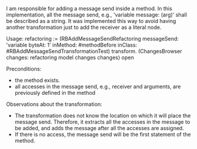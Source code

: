 I am responsible for adding a message send inside a method. In this implementation, all the message send, e.g., 'variable message: (arg)' shall be described as a string. It was implemented this way to avoid having another transformation just to add the receiver as a literal node.

Usage:
refactoring := (RBAddMessageSendRefactoring
			messageSend: 'variable byteAt: 1'
			inMethod: #methodBefore
			inClass: #RBAddMessageSendTransformationTest)
			transform.
(ChangesBrowser changes: refactoring model changes changes) open

Preconditions:
- the method exists.
- all accesses in the message send, e.g., receiver and arguments, are previously defined in the method

Observations about the transformation:
- The transformation does not know the location on which it will place the message send. Therefore, it extracts all the accesses in the message to be added, and adds the message after all the accesses are assigned.
- If there is no access, the message send will be the first statement of the method.